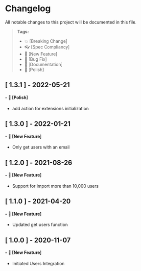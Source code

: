 # Changelog

All notable changes to this project will be documented in this file.

> **Tags:**
>
> - :boom: [Breaking Change]
> - :eyeglasses: [Spec Compliancy]
> - :rocket: [New Feature]
> - :bug: [Bug Fix]
> - :memo: [Documentation]
> - :nail_care: [Polish]

## [ 1.3.1 ] - 2022-05-21

#### - :nail_care: [Polish]

- add action for extensions initialization

## [ 1.3.0 ] - 2022-01-21

#### - :rocket: [New Feature]

- Only get users with an email

## [ 1.2.0 ] - 2021-08-26

#### - :rocket: [New Feature]

- Support for import more than 10,000 users

## [ 1.1.0 ] - 2021-04-20

#### - :rocket: [New Feature]

- Updated get users function

## [ 1.0.0 ] - 2020-11-07

#### - :rocket: [New Feature]

- Initiated Users Integration

